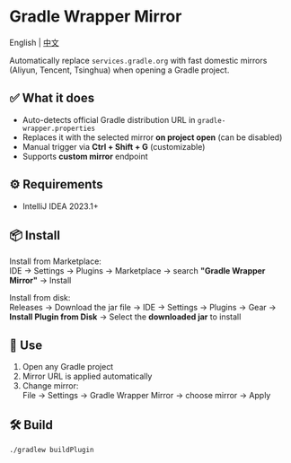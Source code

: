 # Gradle Wrapper Mirror

English | [中文](Readme.md)

Automatically replace `services.gradle.org` with fast domestic mirrors (Aliyun, Tencent, Tsinghua) when opening a Gradle project.

## ✅ What it does
- Auto-detects official Gradle distribution URL in `gradle-wrapper.properties`
- Replaces it with the selected mirror **on project open** (can be disabled)
- Manual trigger via **Ctrl + Shift + G** (customizable)
- Supports **custom mirror** endpoint

## ⚙️ Requirements
- IntelliJ IDEA 2023.1+ 

## 📦 Install
Install from Marketplace:  
IDE → Settings → Plugins → Marketplace → search **"Gradle Wrapper Mirror"** → Install

Install from disk:  
Releases → Download the jar file → IDE → Settings → Plugins → Gear → **Install Plugin from Disk** → Select the **downloaded jar** to install

## 🚀 Use
1. Open any Gradle project
2. Mirror URL is applied automatically
3. Change mirror:  
   File → Settings → Gradle Wrapper Mirror → choose mirror → Apply

## 🛠️ Build
```bash
./gradlew buildPlugin
